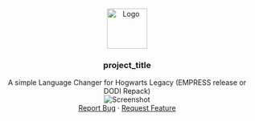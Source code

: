 <a name="readme-top"></a>

<!-- PROJECT LOGO -->
<br />
<div align="center">
  <a href="https://i.imgur.com/SiKr8e1.png">
    <img src="https://freepngimg.com/download/hat/107809-hat-sorting-potter-harry-free-png-hq.png" alt="Logo" width="80" height="80">
  </a>

<h3 align="center">project_title</h3>

  <p align="center">
    A simple Language Changer for Hogwarts Legacy (EMPRESS release or DODI Repack)
    <br />
    <img src="https://i.imgur.com/SiKr8e1.png" alt="Screenshot">
    <br />
    <a href="https://github.com/erassus/Hogwarts-Legacy-Language-Changer/issues">Report Bug</a>
    ·
    <a href="https://github.com/erassus/Hogwarts-Legacy-Language-Changer/issues">Request Feature</a>
  </p>
</div>

